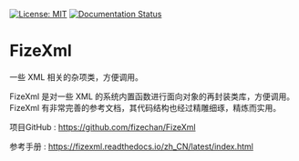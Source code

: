 [![License: MIT](https://img.shields.io/badge/License-MIT-yellow.svg)](https://opensource.org/licenses/MIT)
[![Documentation Status](https://readthedocs.org/projects/fizexml/badge/?version=latest)](https://fizexml.readthedocs.io/zh_CN/latest/?badge=latest)

# FizeXml
一些 XML 相关的杂项类，方便调用。

FizeXml 是对一些 XML 的系统内置函数进行面向对象的再封装类库，方便调用。 
FizeXml 有非常完善的参考文档，其代码结构也经过精雕细琢，精炼而实用。

项目GitHub : [ https://github.com/fizechan/FizeXml ](https://github.com/fizechan/FizeXml)

参考手册 : [ https://fizexml.readthedocs.io/zh_CN/latest/index.html ](https://fizexml.readthedocs.io/zh_CN/latest/index.html)